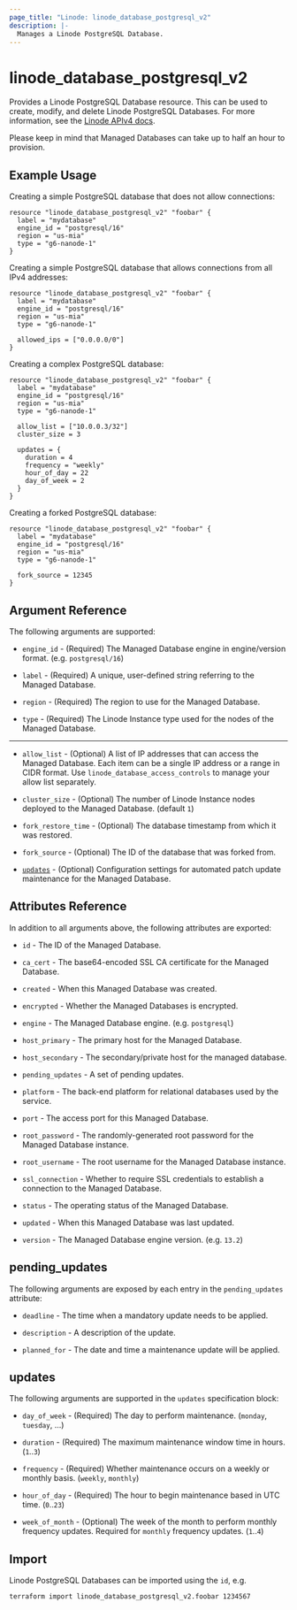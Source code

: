 ```yaml
---
page_title: "Linode: linode_database_postgresql_v2"
description: |-
  Manages a Linode PostgreSQL Database.
---
```


# linode\_database\_postgresql\_v2

Provides a Linode PostgreSQL Database resource. This can be used to create, modify, and delete Linode PostgreSQL Databases.
For more information, see the [Linode APIv4 docs](https://techdocs.akamai.com/linode-api/reference/post-databases-postgre-sql-instances).

Please keep in mind that Managed Databases can take up to half an hour to provision.

## Example Usage

Creating a simple PostgreSQL database that does not allow connections:

```hcl
resource "linode_database_postgresql_v2" "foobar" {
  label = "mydatabase"
  engine_id = "postgresql/16"
  region = "us-mia"
  type = "g6-nanode-1"
}
```

Creating a simple PostgreSQL database that allows connections from all IPv4 addresses:

```hcl
resource "linode_database_postgresql_v2" "foobar" {
  label = "mydatabase"
  engine_id = "postgresql/16"
  region = "us-mia"
  type = "g6-nanode-1"
  
  allowed_ips = ["0.0.0.0/0"]
}
```

Creating a complex PostgreSQL database:

```hcl
resource "linode_database_postgresql_v2" "foobar" {
  label = "mydatabase"
  engine_id = "postgresql/16"
  region = "us-mia"
  type = "g6-nanode-1"

  allow_list = ["10.0.0.3/32"]
  cluster_size = 3

  updates = {
    duration = 4
    frequency = "weekly"
    hour_of_day = 22
    day_of_week = 2
  }
}
```

Creating a forked PostgreSQL database:

```hcl
resource "linode_database_postgresql_v2" "foobar" {
  label = "mydatabase"
  engine_id = "postgresql/16"
  region = "us-mia"
  type = "g6-nanode-1"

  fork_source = 12345
}
```

## Argument Reference

The following arguments are supported:

* `engine_id` - (Required) The Managed Database engine in engine/version format. (e.g. `postgresql/16`)

* `label` - (Required) A unique, user-defined string referring to the Managed Database.

* `region` - (Required) The region to use for the Managed Database.

* `type` - (Required) The Linode Instance type used for the nodes of the Managed Database.

- - -

* `allow_list` - (Optional) A list of IP addresses that can access the Managed Database. Each item can be a single IP address or a range in CIDR format. Use `linode_database_access_controls` to manage your allow list separately.

* `cluster_size` - (Optional) The number of Linode Instance nodes deployed to the Managed Database. (default `1`)

* `fork_restore_time` - (Optional) The database timestamp from which it was restored.

* `fork_source` - (Optional) The ID of the database that was forked from.

* [`updates`](#updates) - (Optional) Configuration settings for automated patch update maintenance for the Managed Database.

## Attributes Reference

In addition to all arguments above, the following attributes are exported:

* `id` - The ID of the Managed Database.

* `ca_cert` - The base64-encoded SSL CA certificate for the Managed Database.

* `created` - When this Managed Database was created.

* `encrypted` - Whether the Managed Databases is encrypted.

* `engine` - The Managed Database engine. (e.g. `postgresql`)

* `host_primary` - The primary host for the Managed Database.

* `host_secondary` - The secondary/private host for the managed database.

* `pending_updates` - A set of pending updates.

* `platform` - The back-end platform for relational databases used by the service.

* `port` - The access port for this Managed Database.

* `root_password` - The randomly-generated root password for the Managed Database instance.

* `root_username` - The root username for the Managed Database instance.

* `ssl_connection` - Whether to require SSL credentials to establish a connection to the Managed Database.

* `status` - The operating status of the Managed Database.

* `updated` - When this Managed Database was last updated.

* `version` - The Managed Database engine version. (e.g. `13.2`)

## pending_updates

The following arguments are exposed by each entry in the `pending_updates` attribute:

* `deadline` - The time when a mandatory update needs to be applied.

* `description` - A description of the update.

* `planned_for` - The date and time a maintenance update will be applied.

## updates

The following arguments are supported in the `updates` specification block:

* `day_of_week` - (Required) The day to perform maintenance. (`monday`, `tuesday`, ...)

* `duration` - (Required) The maximum maintenance window time in hours. (`1`..`3`)

* `frequency` - (Required) Whether maintenance occurs on a weekly or monthly basis. (`weekly`, `monthly`)

* `hour_of_day` - (Required) The hour to begin maintenance based in UTC time. (`0`..`23`)

* `week_of_month` - (Optional) The week of the month to perform monthly frequency updates. Required for `monthly` frequency updates. (`1`..`4`)

## Import

Linode PostgreSQL Databases can be imported using the `id`, e.g.

```sh
terraform import linode_database_postgresql_v2.foobar 1234567
```
